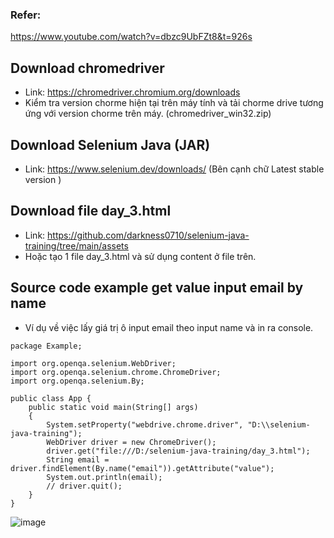 ### Refer: 
https://www.youtube.com/watch?v=dbzc9UbFZt8&t=926s

## Download chromedriver
- Link: https://chromedriver.chromium.org/downloads
- Kiểm tra version chorme hiện tại trên máy tính và tải chorme drive tương ứng với version chorme trên máy. (chromedriver_win32.zip)

## Download Selenium Java (JAR)
- Link: https://www.selenium.dev/downloads/ (Bên cạnh chữ Latest stable version )

## Download file day_3.html
- Link: https://github.com/darkness0710/selenium-java-training/tree/main/assets
- Hoặc tạo 1 file day_3.html và sử dụng content ở file trên.

## Source code example get value input email by name
- Ví dụ về việc lấy giá trị ô input email theo input name và in ra console.
```
package Example;

import org.openqa.selenium.WebDriver;
import org.openqa.selenium.chrome.ChromeDriver;
import org.openqa.selenium.By;

public class App {
    public static void main(String[] args)
    {
        System.setProperty("webdrive.chrome.driver", "D:\\selenium-java-training");
        WebDriver driver = new ChromeDriver();
        driver.get("file:///D:/selenium-java-training/day_3.html");
        String email = driver.findElement(By.name("email")).getAttribute("value");
        System.out.println(email);
        // driver.quit();
    }
}

```
![image](https://user-images.githubusercontent.com/25264763/206482829-f1f5c11d-54b7-4d40-b27c-737df1548104.png)
